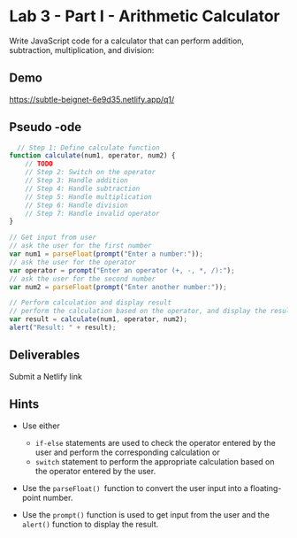 # Lab 3 - Part I - Arithmetic Calculator
Write JavaScript code for a calculator that can perform addition, subtraction, multiplication, and division:

## Demo
https://subtle-beignet-6e9d35.netlify.app/q1/

## Pseudo -ode
```js
  // Step 1: Define calculate function
function calculate(num1, operator, num2) {
    // TODO
    // Step 2: Switch on the operator
    // Step 3: Handle addition
    // Step 4: Handle subtraction
    // Step 5: Handle multiplication
    // Step 6: Handle division
    // Step 7: Handle invalid operator
}

// Get input from user
// ask the user for the first number
var num1 = parseFloat(prompt("Enter a number:"));
// ask the user for the operator
var operator = prompt("Enter an operator (+, -, *, /):");
// ask the user for the second number
var num2 = parseFloat(prompt("Enter another number:"));

// Perform calculation and display result
// perform the calculation based on the operator, and display the result
var result = calculate(num1, operator, num2);
alert("Result: " + result);
```
## Deliverables
Submit a Netlify link

## Hints
- Use either
  - `if-else` statements are used to check the operator entered by the user and perform the corresponding calculation or 
  - `switch` statement to perform the appropriate calculation based on the operator entered by the user.
- Use the `parseFloat() `function to convert the user input into a floating-point number. 

- Use the `prompt()` function is used to get input from the user and the `alert()` function to display the result.
